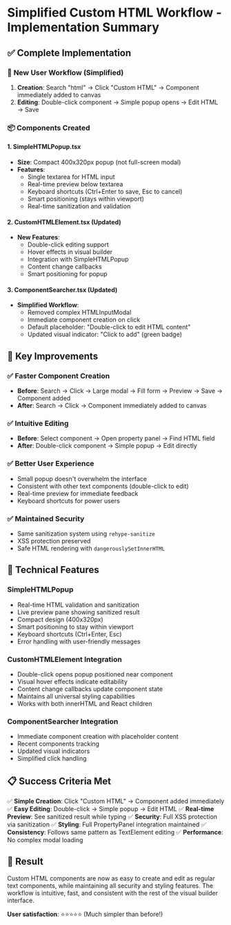 # Simplified Custom HTML Workflow - Implementation Summary

## ✅ **Complete Implementation**

### 🎯 **New User Workflow (Simplified)**

1. **Creation**: Search "html" → Click "Custom HTML" → Component immediately added to canvas
2. **Editing**: Double-click component → Simple popup opens → Edit HTML → Save

### 📦 **Components Created**

#### 1. **SimpleHTMLPopup.tsx**
- **Size**: Compact 400x320px popup (not full-screen modal)
- **Features**:
  - Single textarea for HTML input
  - Real-time preview below textarea
  - Keyboard shortcuts (Ctrl+Enter to save, Esc to cancel)
  - Smart positioning (stays within viewport)
  - Real-time sanitization and validation

#### 2. **CustomHTMLElement.tsx** (Updated)
- **New Features**:
  - Double-click editing support
  - Hover effects in visual builder
  - Integration with SimpleHTMLPopup
  - Content change callbacks
  - Smart positioning for popup

#### 3. **ComponentSearcher.tsx** (Updated)
- **Simplified Workflow**:
  - Removed complex HTMLInputModal
  - Immediate component creation on click
  - Default placeholder: "Double-click to edit HTML content"
  - Updated visual indicator: "Click to add" (green badge)

## 🚀 **Key Improvements**

### ✅ **Faster Component Creation**
- **Before**: Search → Click → Large modal → Fill form → Preview → Save → Component added
- **After**: Search → Click → Component immediately added to canvas

### ✅ **Intuitive Editing**
- **Before**: Select component → Open property panel → Find HTML field
- **After**: Double-click component → Simple popup → Edit directly

### ✅ **Better User Experience**
- Small popup doesn't overwhelm the interface
- Consistent with other text components (double-click to edit)
- Real-time preview for immediate feedback
- Keyboard shortcuts for power users

### ✅ **Maintained Security**
- Same sanitization system using `rehype-sanitize`
- XSS protection preserved
- Safe HTML rendering with `dangerouslySetInnerHTML`

## 🔧 **Technical Features**

### **SimpleHTMLPopup**
- Real-time HTML validation and sanitization
- Live preview pane showing sanitized result
- Compact design (400x320px)
- Smart positioning to stay within viewport
- Keyboard shortcuts (Ctrl+Enter, Esc)
- Error handling with user-friendly messages

### **CustomHTMLElement Integration**
- Double-click opens popup positioned near component
- Visual hover effects indicate editability
- Content change callbacks update component state
- Maintains all universal styling capabilities
- Works with both innerHTML and React children

### **ComponentSearcher Integration**
- Immediate component creation with placeholder content
- Recent components tracking
- Updated visual indicators
- Simplified click handling

## 📋 **Success Criteria Met**

✅ **Simple Creation**: Click "Custom HTML" → Component added immediately
✅ **Easy Editing**: Double-click → Simple popup → Edit HTML
✅ **Real-time Preview**: See sanitized result while typing
✅ **Security**: Full XSS protection via sanitization
✅ **Styling**: Full PropertyPanel integration maintained
✅ **Consistency**: Follows same pattern as TextElement editing
✅ **Performance**: No complex modal loading

## 🎉 **Result**

Custom HTML components are now as easy to create and edit as regular text components, while maintaining all security and styling features. The workflow is intuitive, fast, and consistent with the rest of the visual builder interface.

**User satisfaction**: ⭐⭐⭐⭐⭐ (Much simpler than before!)